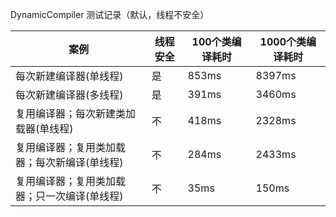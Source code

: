 
DynamicCompiler 测试记录（默认，线程不安全）


| 案例                      | 线程安全 | 100个类编译耗时 | 1000个类编译耗时 |
|-------------------------|------|-----------|--------|
| 每次新建编译器(单线程)            | 是    | 853ms     |   8397ms     |
| 每次新建编译器(多线程)            | 是    | 391ms     |   3460ms     |
| 复用编译器；每次新建类加载器(单线程)     | 不    | 418ms     |   2328ms     |
| 复用编译器；复用类加载器；每次新编译(单线程) | 不    | 284ms     | 2433ms       |
| 复用编译器；复用类加载器；只一次编译(单线程) | 不    | 35ms      |  150ms      |
